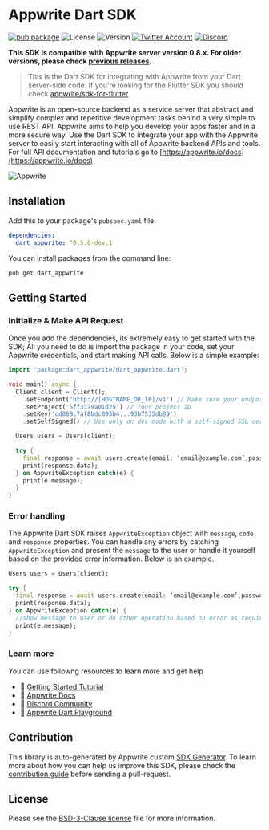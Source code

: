 # Appwrite Dart SDK

[![pub package](https://img.shields.io/pub/v/dart_appwrite.svg?style=flat-square)](https://pub.dartlang.org/packages/dart_appwrite)
![License](https://img.shields.io/github/license/appwrite/sdk-for-dart.svg?style=flat-square)
![Version](https://img.shields.io/badge/api%20version-0.8.0-blue.svg?style=flat-square)
[![Twitter Account](https://img.shields.io/twitter/follow/appwrite_io?color=00acee&label=twitter&style=flat-square)](https://twitter.com/appwrite_io)
[![Discord](https://img.shields.io/discord/564160730845151244?label=discord&style=flat-square)](https://appwrite.io/discord)

**This SDK is compatible with Appwrite server version 0.8.x. For older versions, please check [previous releases](https://github.com/appwrite/sdk-for-dart/releases).**

 > This is the Dart SDK for integrating with Appwrite from your Dart server-side code. If you're looking for the Flutter SDK you should check [appwrite/sdk-for-flutter](https://github.com/appwrite/sdk-for-flutter)

Appwrite is an open-source backend as a service server that abstract and simplify complex and repetitive development tasks behind a very simple to use REST API. Appwrite aims to help you develop your apps faster and in a more secure way.
                        Use the Dart SDK to integrate your app with the Appwrite server to easily start interacting with all of Appwrite backend APIs and tools.
                        For full API documentation and tutorials go to [https://appwrite.io/docs](https://appwrite.io/docs)



![Appwrite](https://appwrite.io/images/github.png)

## Installation

Add this to your package's `pubspec.yaml` file:

```yml
dependencies:
  dart_appwrite: ^0.5.0-dev.1
```

You can install packages from the command line:

```bash
pub get dart_appwrite
```


## Getting Started

### Initialize & Make API Request
Once you add the dependencies, its extremely easy to get started with the SDK; All you need to do is import the package in your code, set your Appwrite credentials, and start making API calls. Below is a simple example:

```dart
import 'package:dart_appwrite/dart_appwrite.dart';

void main() async {
  Client client = Client();
    .setEndpoint('http://[HOSTNAME_OR_IP]/v1') // Make sure your endpoint is accessible
    .setProject('5ff3379a01d25') // Your project ID
    .setKey('cd868c7af8bdc893b4...93b7535db89')
    .setSelfSigned() // Use only on dev mode with a self-signed SSL cert

  Users users = Users(client);

  try {
    final response = await users.create(email: ‘email@example.com’,password: ‘password’, name: ‘name’);
    print(response.data);
  } on AppwriteException catch(e) {
    print(e.message);
  }
}
```

### Error handling
The Appwrite Dart SDK raises `AppwriteException` object with `message`, `code` and `response` properties. You can handle any errors by catching `AppwriteException` and present the `message` to the user or handle it yourself based on the provided error information. Below is an example.

```dart
Users users = Users(client);

try {
  final response = await users.create(email: ‘email@example.com’,password: ‘password’, name: ‘name’);
  print(response.data);
} on AppwriteException catch(e) {
  //show message to user or do other operation based on error as required
  print(e.message);
}
```

### Learn more
You can use followng resources to learn more and get help
- 🚀 [Getting Started Tutorial](https://appwrite.io/docs/getting-started-for-server)
- 📜 [Appwrite Docs](https://appwrite.io/docs)
- 💬 [Discord Community](https://appwrite.io/discord)
- 🚂 [Appwrite Dart Playground](https://github.com/appwrite/playground-for-dart)


## Contribution

This library is auto-generated by Appwrite custom [SDK Generator](https://github.com/appwrite/sdk-generator). To learn more about how you can help us improve this SDK, please check the [contribution guide](https://github.com/appwrite/sdk-generator/blob/master/CONTRIBUTING.md) before sending a pull-request.

## License

Please see the [BSD-3-Clause license](https://raw.githubusercontent.com/appwrite/appwrite/master/LICENSE) file for more information.